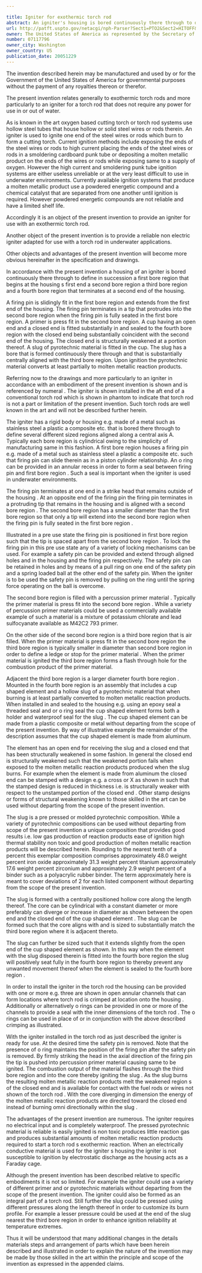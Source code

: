 ```yaml
---

title: Igniter for exothermic torch rod
abstract: An igniter's housing is bored continuously there through to define, in succession, several bore regions. A firing pin, slidingly fit in the first bore region, terminates in a tip that protrudes into a primer-filled second bore region when the firing pin is fully seated in the first bore region. An air-filled third bore region follows the second bore region. An open-ended cup is fitted substantially in and sealed to the fourth bore region with the cup's closed end being structurally weakened at a portion thereof. A bored out slug of pyrotechnic material is fitted in the cup.
url: http://patft.uspto.gov/netacgi/nph-Parser?Sect1=PTO2&Sect2=HITOFF&p=1&u=%2Fnetahtml%2FPTO%2Fsearch-adv.htm&r=1&f=G&l=50&d=PALL&S1=07117796&OS=07117796&RS=07117796
owner: The United States of America as represented by the Secretary of the Navy
number: 07117796
owner_city: Washington
owner_country: US
publication_date: 20051229
---
```

The invention described herein may be manufactured and used by or for the Government of the United States of America for governmental purposes without the payment of any royalties thereon or therefor.

The present invention relates generally to exothermic torch rods and more particularly to an igniter for a torch rod that does not require any power for use in or out of water.

As is known in the art oxygen based cutting torch or torch rod systems use hollow steel tubes that house hollow or solid steel wires or rods therein. An igniter is used to ignite one end of the steel wires or rods which burn to form a cutting torch. Current ignition methods include exposing the ends of the steel wires or rods to high current placing the ends of the steel wires or rods in a smoldering cardboard punk tube or depositing a molten metallic product on the ends of the wires or rods while exposing same to a supply of oxygen. However the high current and smoldering punk tube ignition systems are either useless unreliable or at the very least difficult to use in underwater environments. Currently available ignition systems that produce a molten metallic product use a powdered energetic compound and a chemical catalyst that are separated from one another until ignition is required. However powdered energetic compounds are not reliable and have a limited shelf life.

Accordingly it is an object of the present invention to provide an igniter for use with an exothermic torch rod.

Another object of the present invention is to provide a reliable non electric igniter adapted for use with a torch rod in underwater applications.

Other objects and advantages of the present invention will become more obvious hereinafter in the specification and drawings.

In accordance with the present invention a housing of an igniter is bored continuously there through to define in succession a first bore region that begins at the housing s first end a second bore region a third bore region and a fourth bore region that terminates at a second end of the housing.

A firing pin is slidingly fit in the first bore region and extends from the first end of the housing. The firing pin terminates in a tip that protrudes into the second bore region when the firing pin is fully seated in the first bore region. A primer is press fit in the second bore region. A cup having an open end and a closed end is fitted substantially in and sealed to the fourth bore region with the closed end being substantially coincident with the second end of the housing. The closed end is structurally weakened at a portion thereof. A slug of pyrotechnic material is fitted in the cup. The slug has a bore that is formed continuously there through and that is substantially centrally aligned with the third bore region. Upon ignition the pyrotechnic material converts at least partially to molten metallic reaction products.

Referring now to the drawings and more particularly to an igniter in accordance with an embodiment of the present invention is shown and is referenced by numeral . The igniter is shown installed in the aft end of a conventional torch rod which is shown in phantom to indicate that torch rod is not a part or limitation of the present invention. Such torch rods are well known in the art and will not be described further herein.

The igniter has a rigid body or housing e.g. made of a metal such as stainless steel a plastic a composite etc. that is bored there through to define several different sized regions aligned along a central axis A. Typically each bore region is cylindrical owing to the simplicity of manufacturing same in this fashion. A first bore region houses a firing pin e.g. made of a metal such as stainless steel a plastic a composite etc. such that firing pin can slide therein as in a piston cylinder relationship. An o ring can be provided in an annular recess in order to form a seal between firing pin and first bore region . Such a seal is important when the igniter is used in underwater environments.

The firing pin terminates at one end in a strike head that remains outside of the housing . At an opposite end of the firing pin the firing pin terminates in a protruding tip that remains in the housing and is aligned with a second bore region . The second bore region has a smaller diameter than the first bore region so that only a tip will extend into the second bore region when the firing pin is fully seated in the first bore region .

Illustrated in a pre use state the firing pin is positioned in first bore region such that the tip is spaced apart from the second bore region . To lock the firing pin in this pre use state any of a variety of locking mechanisms can be used. For example a safety pin can be provided and extend through aligned holes and in the housing and the firing pin respectively. The safety pin can be retained in holes and by means of a pull ring on one end of the safety pin and a spring loaded ball at the other end of the safety pin. When the igniter is to be used the safety pin is removed by pulling on the ring until the spring force operating on the ball is overcome.

The second bore region is filled with a percussion primer material . Typically the primer material is press fit into the second bore region . While a variety of percussion primer materials could be used a commercially available example of such a material is a mixture of potassium chlorate and lead sulfocyanate available as M42C2 793 primer.

On the other side of the second bore region is a third bore region that is air filled. When the primer material is press fit in the second bore region the third bore region is typically smaller in diameter than second bore region in order to define a ledge or stop for the primer material . When the primer material is ignited the third bore region forms a flash through hole for the combustion product of the primer material.

Adjacent the third bore region is a larger diameter fourth bore region . Mounted in the fourth bore region is an assembly that includes a cup shaped element and a hollow slug of a pyrotechnic material that when burning is at least partially converted to molten metallic reaction products. When installed in and sealed to the housing e.g. using an epoxy seal a threaded seal and or o ring seal the cup shaped element forms both a holder and waterproof seal for the slug . The cup shaped element can be made from a plastic composite or metal without departing from the scope of the present invention. By way of illustrative example the remainder of the description assumes that the cup shaped element is made from aluminum.

The element has an open end for receiving the slug and a closed end that has been structurally weakened in some fashion. In general the closed end is structurally weakened such that the weakened portion fails when exposed to the molten metallic reaction products produced when the slug burns. For example when the element is made from aluminum the closed end can be stamped with a design e.g. a cross or X as shown in such that the stamped design is reduced in thickness i.e. is structurally weaker with respect to the unstamped portion of the closed end . Other stamp designs or forms of structural weakening known to those skilled in the art can be used without departing from the scope of the present invention.

The slug is a pre pressed or molded pyrotechnic composition. While a variety of pyrotechnic compositions can be used without departing from scope of the present invention a unique composition that provides good results i.e. low gas production of reaction products ease of ignition high thermal stability non toxic and good production of molten metallic reaction products will be described herein. Rounding to the nearest tenth of a percent this exemplar composition comprises approximately 48.0 weight percent iron oxide approximately 31.3 weight percent titanium approximately 17.6 weight percent zirconium and approximately 2.9 weight percent of a binder such as a polyacrylic rubber binder. The term approximately here is meant to cover deviations of 2 for each listed component without departing from the scope of the present invention.

The slug is formed with a centrally positioned hollow core along the length thereof. The core can be cylindrical with a constant diameter or more preferably can diverge or increase in diameter as shown between the open end and the closed end of the cup shaped element . The slug can be formed such that the core aligns with and is sized to substantially match the third bore region where it is adjacent thereto.

The slug can further be sized such that it extends slightly from the open end of the cup shaped element as shown. In this way when the element with the slug disposed therein is fitted into the fourth bore region the slug will positively seat fully in the fourth bore region to thereby prevent any unwanted movement thereof when the element is sealed to the fourth bore region .

In order to install the igniter in the torch rod the housing can be provided with one or more e.g. three are shown in open annular channels that can form locations where torch rod is crimped at location onto the housing . Additionally or alternatively o rings can be provided in one or more of the channels to provide a seal with the inner dimensions of the torch rod . The o rings can be used in place of or in conjunction with the above described crimping as illustrated.

With the igniter installed in the torch rod as just described the igniter is ready for use. At the desired time the safety pin is removed. Note that the presence of o ring maintains the position of the firing pin after the safety pin is removed. By firmly striking the head in the axial direction of the firing pin the tip is pushed into percussion primer material causing same to be ignited. The combustion output of the material flashes through the third bore region and into the core thereby igniting the slug . As the slug burns the resulting molten metallic reaction products melt the weakened region s of the closed end and is available for contact with the fuel rods or wires not shown of the torch rod . With the core diverging in dimension the energy of the molten metallic reaction products are directed toward the closed end instead of burning omni directionally within the slug .

The advantages of the present invention are numerous. The igniter requires no electrical input and is completely waterproof. The pressed pyrotechnic material is reliable is easily ignited is non toxic produces little reaction gas and produces substantial amounts of molten metallic reaction products required to start a torch rod s exothermic reaction. When an electrically conductive material is used for the igniter s housing the igniter is not susceptible to ignition by electrostatic discharge as the housing acts as a Faraday cage.

Although the present invention has been described relative to specific embodiments it is not so limited. For example the igniter could use a variety of different primer and or pyrotechnic materials without departing from the scope of the present invention. The igniter could also be formed as an integral part of a torch rod. Still further the slug could be pressed using different pressures along the length thereof in order to customize its burn profile. For example a lesser pressure could be used at the end of the slug nearest the third bore region in order to enhance ignition reliability at temperature extremes.

Thus it will be understood that many additional changes in the details materials steps and arrangement of parts which have been herein described and illustrated in order to explain the nature of the invention may be made by those skilled in the art within the principle and scope of the invention as expressed in the appended claims.

